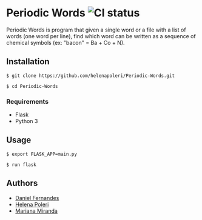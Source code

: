 # Periodic Words ![CI status](https://img.shields.io/badge/build-passing-brightgreen.svg)

Periodic Words is program that given a single word or a file with a list of words (one word per line), find which word can be written as a sequence of chemical symbols (ex: "bacon" = Ba + Co + N).

## Installation
`$ git clone https://github.com/helenapoleri/Periodic-Words.git `

`$ cd Periodic-Words` 


### Requirements
* Flask
* Python 3




## Usage

`$ export FLASK_APP=main.py`

`$ run flask`




## Authors

* [Daniel Fernandes](https://github.com/danielsf97)
* [Helena Poleri](https://github.com/helenapoleri)
* [Mariana Miranda](https://github.com/mmm97)
